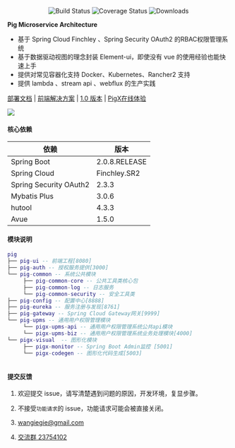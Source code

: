  <p align="center">
  <img src="https://img.shields.io/badge/Avue-1.5.0-green.svg" alt="Build Status">
   <img src="https://img.shields.io/badge/Spring%20Cloud-Finchley.SR2-blue.svg" alt="Coverage Status">
   <img src="https://img.shields.io/badge/Spring%20Boot-2.0.8.RELEASE-blue.svg" alt="Downloads">
 </p>  
 
**Pig Microservice Architecture**   
   
- 基于 Spring Cloud Finchley 、Spring Security OAuth2 的RBAC权限管理系统  
- 基于数据驱动视图的理念封装 Element-ui，即使没有 vue 的使用经验也能快速上手  
- 提供对常见容器化支持 Docker、Kubernetes、Rancher2 支持  
- 提供 lambda 、stream api 、webflux 的生产实践   


<a href="https://pig4cloud.com/#/doc/pig" target="_blank">部署文档</a> | <a target="_blank" href="https://avue.top"> 前端解决方案</a> | <a target="_blank" href="https://gitee.com/log4j/pig/releases/v1.3.2"> 1.0  版本</a> | <a target="_blank" href="http://pigx.pig4cloud.com"> PigX在线体验</a>
    


   
![](http://a.pigx.top/20190201162417.png?imageView2/2/w/650)   

#### 核心依赖 


依赖 | 版本
---|---
Spring Boot |  2.0.8.RELEASE  
Spring Cloud | Finchley.SR2   
Spring Security OAuth2 | 2.3.3
Mybatis Plus | 3.0.6
hutool | 4.3.3
Avue | 1.5.0
   


#### 模块说明
```lua
pig
├── pig-ui -- 前端工程[8080]
├── pig-auth -- 授权服务提供[3000]
└── pig-common -- 系统公共模块 
     ├── pig-common-core -- 公共工具类核心包
     ├── pig-common-log -- 日志服务
     └── pig-common-security -- 安全工具类
├── pig-config -- 配置中心[8888]
├── pig-eureka -- 服务注册与发现[8761]
├── pig-gateway -- Spring Cloud Gateway网关[9999]
└── pig-upms -- 通用用户权限管理模块
     └── pigx-upms-api -- 通用用户权限管理系统公共api模块
     └── pigx-upms-biz -- 通用用户权限管理系统业务处理模块[4000]
└── pigx-visual  -- 图形化模块 
     ├── pigx-monitor -- Spring Boot Admin监控 [5001]
     └── pigx-codegen -- 图形化代码生成[5003]
	 
```
#### 提交反馈

1. 欢迎提交 issue，请写清楚遇到问题的原因，开发环境，复显步骤。

2. 不接受`功能请求`的 issue，功能请求可能会被直接关闭。  

3. <a href="mailto:wangiegie@gmail.com">wangiegie@gmail.com</a>  
4. <a target="_blank" href="https://jq.qq.com/?_wv=1027&k=5zWEvg5">交流群 23754102</a>   

